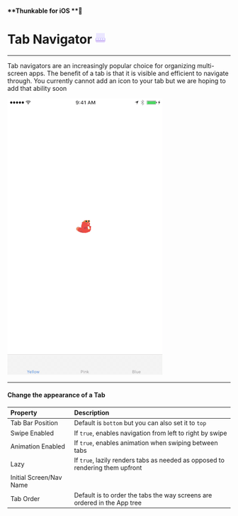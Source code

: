 #### **Thunkable for iOS **

# Tab Navigator ![](/assets/tab-nav-ios-icon.png)

---

Tab navigators are an increasingly popular choice for organizing multi-screen apps. The benefit of a tab is that it is visible and efficient to navigate through. You currently cannot add an icon to your tab but we are hoping to add that ability soon

![](/assets/nav-tab-ios.gif)

---

#### Change the appearance of a Tab

| Property | Description |
| :--- | :--- |
| Tab Bar Position | Default is `bottom` but you can also set it to `top` |
| Swipe Enabled | If `true`, enables navigation from left to right by swipe |
| Animation Enabled | If `true`, enables animation when swiping between tabs |
| Lazy | If `true`, lazily renders tabs as needed as opposed to rendering them upfront |
| Initial Screen/Nav Name |  |
| Tab Order | Default is to order the tabs the way screens are ordered in the App tree |



